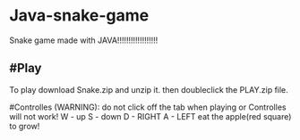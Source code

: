 # Java-snake-game
Snake game made with JAVA!!!!!!!!!!!!!!!!!!

#Play 
------
To play download Snake.zip and unzip it.
then doubleclick the PLAY.zip file.

#Controlles
(WARNING): do not click off the tab when playing or Controlles will not work!
W - up
S - down
D - RIGHT
A - LEFT
eat the apple(red square) to grow!
